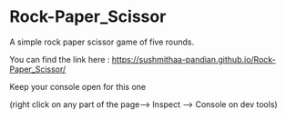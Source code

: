 # Rock-Paper_Scissor
A simple rock paper scissor game of five rounds. 

You can find the link here : https://sushmithaa-pandian.github.io/Rock-Paper_Scissor/

Keep your console open for this one 

(right click on any part of the page--> Inspect --> Console on dev tools)





